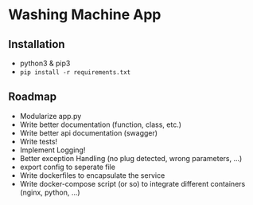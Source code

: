 Washing Machine App
===================

Installation
------------

* python3 & pip3
* `pip install -r requirements.txt`

Roadmap
-------

* Modularize app.py
* Write better documentation (function, class, etc.)
* Write better api documentation (swagger)
* Write tests!
* Implement Logging!
* Better exception Handling (no plug detected, wrong parameters, ...)
* export config to seperate file
* Write dockerfiles to encapsulate the service
* Write docker-compose script (or so) to integrate different containers (nginx, python, ...)
